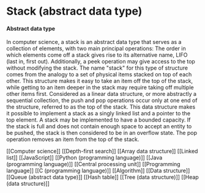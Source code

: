 # Stack (abstract data type)
#### Abstract data type

In computer science, a stack is an abstract data type that serves as a collection of elements, with two main principal operations:
The order in which elements come off a stack gives rise to its alternative name, LIFO (last in, first out). Additionally, a peek operation may give access to the top without modifying the stack. The name "stack" for this type of structure comes from the analogy to a set of physical items stacked on top of each other. This structure makes it easy to take an item off the top of the stack, while getting to an item deeper in the stack may require taking off multiple other items first.
Considered as a linear data structure, or more abstractly a sequential collection, the push and pop operations occur only at one end of the structure, referred to as the top of the stack.  This data structure makes it possible to implement a stack as a singly linked list and a pointer to the top element. A stack may be implemented to have a bounded capacity. If the stack is full and does not contain enough space to accept an entity to be pushed, the stack is then considered to be in an overflow state. The pop operation removes an item from the top of the stack.

[[Computer science]]
[[Depth-first search]]
[[Array data structure]]
[[Linked list]]
[[JavaScript]]
[[Python (programming language)]]
[[Java (programming language)]]
[[Central processing unit]]
[[Programming language]]
[[C (programming language)]]
[[Algorithm]]
[[Data structure]]
[[Queue (abstract data type)]]
[[Hash table]]
[[Tree (data structure)]]
[[Heap (data structure)]]